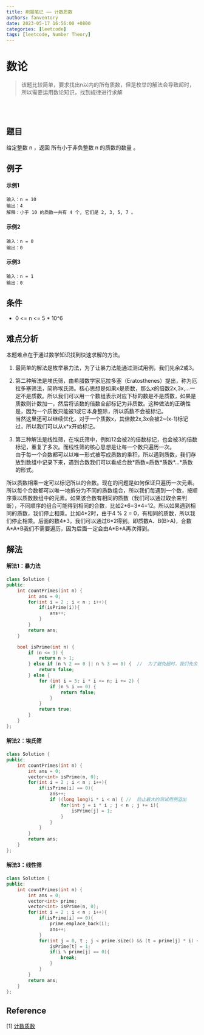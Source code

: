 ```yaml
---
title: 刷题笔记 —— 计数质数
authors: fanventory
date: 2023-05-17 16:56:00 +0800
categories: [leetcode]
tags: [leetcode, Number Theory]
---
```


# 数论
> 该题比较简单，要求找出n以内的所有质数，但是枚举的解法会导致超时，所以需要运用数论知识，找到规律进行求解

<br>
<br>

## 题目
给定整数 n ，返回 所有小于非负整数 n 的质数的数量 。

## 例子

#### 示例1
```
输入：n = 10
输出：4
解释：小于 10 的质数一共有 4 个, 它们是 2, 3, 5, 7 。
```

#### 示例2
```
输入：n = 0
输出：0
```

#### 示例3
```
输入：n = 1
输出：0
```

## 条件
+ 0 <= n <= 5 * 10^6

## 难点分析
本题难点在于通过数学知识找到快速求解的方法。  
1. 最简单的解法是枚举暴力法，为了让暴力法能通过测试用例，我们先余2或3。  

2. 第二种解法是埃氏筛，由希腊数学家厄拉多塞（Eratosthenes）提出，称为厄拉多塞筛法，简称埃氏筛。核心思想是如果x是质数，那么x的倍数2x,3x,...一定不是质数。所以我们可以用一个数组表示对应下标的数是不是质数，如果是质数则计数加一，然后将该数的倍数全部标记为非质数。这种做法的正确性是，因为一个质数只能被1或它本身整除，所以质数不会被标记。   
当然这里还可以继续优化，对于一个质数x，其倍数2x,3x会被2~(x-1)标记过，所以我们可以从x*x开始标记。

3. 第三种解法是线性筛，在埃氏筛中，例如12会被2的倍数标记，也会被3的倍数标记，重复了多次。而线性筛的核心思想是让每一个数只遍历一次。   
由于每一个合数都可以以唯一形式被写成质数的乘积，所以遇到质数，我们存放到数组中记录下来，遇到合数我们可以看成合数\*质数=质数\*质数\*...\*质数的形式。

所以质数相乘一定可以标记所以的合数。现在的问题是如何保证只遍历一次元素。所以每个合数都可以唯一地拆分为不同的质数组合，所以我们每遇到一个数，按顺序乘以质数数组中的元素。如果该合数有相同的质数（我们可以通过取余来判断），不同顺序的组合可能得到相同的合数，比如2\*6=3\*4=12。所以如果遇到相同的质数，我们停止相乘。比如4\*2时，由于4 % 2 = 0，有相同的质数，所以我们停止相乘。后面的数4\*3，我们可以通过6\*2得到。即质数A、B(B>A)，合数A\*A\*B我们不需要遍历，因为后面一定会由A\*B\*A再次得到。

## 解法

#### 解法1：暴力法
```c++
class Solution {
public:
    int countPrimes(int n) {
        int ans = 0;
        for(int i = 2 ; i < n ; i++){
            if(isPrime(i)){
                ans++;
            }
        }
        return ans;
    }

    bool isPrime(int n) {
        if (n <= 3) {
            return n > 1;
        } else if (n % 2 == 0 || n % 3 == 0) {  //  为了避免超时，我们先余2或3
            return false;
        } else {
            for (int i = 5; i * i <= n; i += 2) {
                if (n % i == 0) {
                    return false;
                }
            }
            return true;
        }
    }
};
```

#### 解法2：埃氏筛
```c++
class Solution {
public:
    int countPrimes(int n) {
        int ans = 0;
        vector<int> isPrime(n, 0);
        for(int i = 2 ; i < n ; i++){
            if(isPrime[i] == 0){
                ans++;
                if ((long long)i * i < n) { //  防止最大的测试用例溢出
                    for(int j = i * i ; j < n ; j += i){
                        isPrime[j] = 1;
                    }
                }
            }
        }
        return ans;
    }
};
```

#### 解法3：线性筛
```c++
class Solution {
public:
    int countPrimes(int n) {
        int ans = 0;
        vector<int> prime;
        vector<int> isPrime(n, 0);
        for(int i = 2 ; i < n ; i++){
            if(isPrime[i] == 0){
                prime.emplace_back(i);
                ans++;
            }
            for(int j = 0, t ; j < prime.size() && (t = prime[j] * i) < n ; j++){
                isPrime[t] = 1;
                if(i % prime[j] == 0){
                    break;
                }
            }
        }
        return ans;
    }
};
```

## Reference
[1] [计数质数](https://leetcode.cn/problems/count-primes/)   
